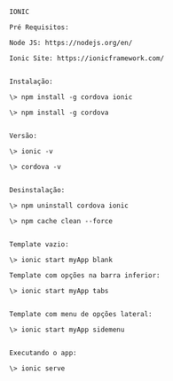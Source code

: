 	IONIC

	Pré Requisitos:

	Node JS: https://nodejs.org/en/

	Ionic Site: https://ionicframework.com/


	Instalação:

	\> npm install -g cordova ionic

	\> npm install -g cordova

	
	Versão:

	\> ionic -v

	\> cordova -v


	Desinstalação:

	\> npm uninstall cordova ionic

	\> npm cache clean --force


	Template vazio:

	\> ionic start myApp blank

	Template com opções na barra inferior:

	\> ionic start myApp tabs
	

	Template com menu de opções lateral:

	\> ionic start myApp sidemenu


	Executando o app:

	\> ionic serve